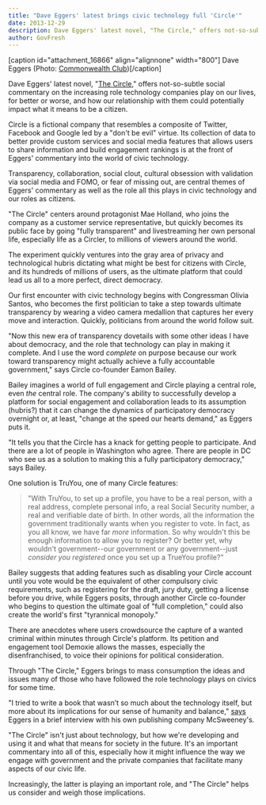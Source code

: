 ```yaml
---
title: "Dave Eggers' latest brings civic technology full 'Circle'"
date: 2013-12-29
description: Dave Eggers' latest novel, "The Circle," offers not-so-subtle social commentary on the increasing role technology companies play on our lives, for better or worse, and how our relationship with them could potentially impact what it means to be a citizen.
author: GovFresh
---
```


[caption id="attachment_16866" align="alignnone" width="800"] Dave Eggers (Photo: <a href="http://www.flickr.com/photos/commonwealthclub/6863032850/in/photolist-bssQyA-8TepMJ-8o2ntX-8o2omM-8o5Gqm-8o2QLT-8o2veR-8o2KFB-8o2ySn-8o672A-8o2NBt-8o68iG-8o5xNQ-8o2oMK-8o2qNH-8o5AfU-8o2JvX-8o5Wmb-8o2MMz-8o2pGB-8o2xgV-8o5E5j-8o2U2R-dULJzv-dUSiSU-dUSiUJ-dULJAt-84xvwb-bxoLsd-dLrz2C-8YHGPq-8YEDQD-8YEEf6/">Commonwealth Club</a>)[/caption]

Dave Eggers' latest novel, "<a href="http://www.amazon.com/The-Circle-Dave-Eggers/dp/0385351399">The Circle</a>," offers not-so-subtle social commentary on the increasing role technology companies play on our lives, for better or worse, and how our relationship with them could potentially impact what it means to be a citizen.

Circle is a fictional company that resembles a composite of Twitter, Facebook and Google led by a "don't be evil" virtue. Its collection of data to better provide custom services and social media features that allows users to share information and build engagement rankings is at the front of Eggers' commentary into the world of civic technology.

Transparency, collaboration, social clout, cultural obsession with validation via social media and FOMO, or fear of missing out, are central themes of Eggers' commentary as well as the role all this plays in civic technology and our roles as citizens.

"The Circle" centers around protagonist Mae Holland, who joins the company as a customer service representative, but quickly becomes its public face by going "fully transparent" and livestreaming her own personal life, especially life as a Circler, to millions of viewers around the world.

The experiment quickly ventures into the gray area of privacy and technological hubris dictating what might be best for citizens with Circle, and its hundreds of millions of users, as the ultimate platform that could lead us all to a more perfect, direct democracy. 

Our first encounter with civic technology begins with Congressman Olivia Santos, who becomes the first politician to take a step towards ultimate transparency by wearing a video camera medallion that captures her every move and interaction. Quickly, politicians from around the world follow suit.

"Now this new era of transparency dovetails with some other ideas I have about democracy, and the role that technology can play in making it complete. And I use the word <em>complete</em> on purpose because our work toward transparency might actually achieve a fully accountable government," says Circle co-founder Eamon Bailey.

Bailey imagines a world of full engagement and Circle playing a central role, even <em>the</em> central role. The company's ability to successfully develop a platform for social engagement and collaboration leads to its assumption (hubris?) that it can change the dynamics of participatory democracy overnight or, at least, "change at the speed our hearts demand," as Eggers puts it. 

"It tells you that the Circle has a knack for getting people to participate. And there are a lot of people in Washington who agree. There are people in DC who see us as a solution to making this a fully participatory democracy," says Bailey.

One solution is TruYou, one of many Circle features:

<blockquote>"With TruYou, to set up a profile, you have to be a real person, with a real address, complete personal info, a real Social Security number, a real and verifiable date of birth. In other words, all the information the government traditionally wants when you register to vote. In fact, as you all know, we have far <em>more</em> information. So why wouldn't this be enough information to allow you to register? Or better yet, why wouldn't government--our government or any government--just <em>consider you registered</em> once you set up a TrueYou profile?"</blockquote>

Bailey suggests that adding features such as disabling your Circle account until you vote would be the equivalent of other compulsory civic requirements, such as registering for the draft, jury duty, getting a license before you drive, while Eggers posits, through another Circle co-founder who begins to question the ultimate goal of "full completion," could also create the world's first "tyrannical monopoly."

There are anecdotes where users crowdsource the capture of a wanted criminal within minutes through Circle's platform. Its petition and engagement tool Demoxie allows the masses, especially the disenfranchised, to voice their opinions for political consideration. 

Through "The Circle," Eggers brings to mass consumption the ideas and issues many of those who have followed the role technology plays on civics for some time.

"I tried to write a book that wasn’t so much about the technology itself, but more about its implications for our sense of humanity and balance," <a href="http://www.mcsweeneys.net/articles/a-brief-q-a-with-dave-eggers-about-his-new-novel-the-circle">says</a> Eggers in a brief interview with his own publishing company McSweeney's.

"The Circle" isn't just about technology, but how we're developing and using it and what that means for society in the future. It's an important commentary into all of this, especially how it might influence the way we engage with government and the private companies that facilitate many aspects of our civic life. 

Increasingly, the latter is playing an important role, and "The Circle" helps us consider and weigh those implications.
